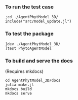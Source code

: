 
### To run the test case

```
;cd ./AgentPhytModel_3D/
include("src/model_update.jl")
```

### To test the package

```
]dev ./AgentPhytModel_3D/
]test PhytoAgentModel
```

### To build and serve the docs

(Requires mkdocs)

```
cd AgentPhytModel_3D/docs
julia make.jl
mkdocs build
mkdocs serve
```

